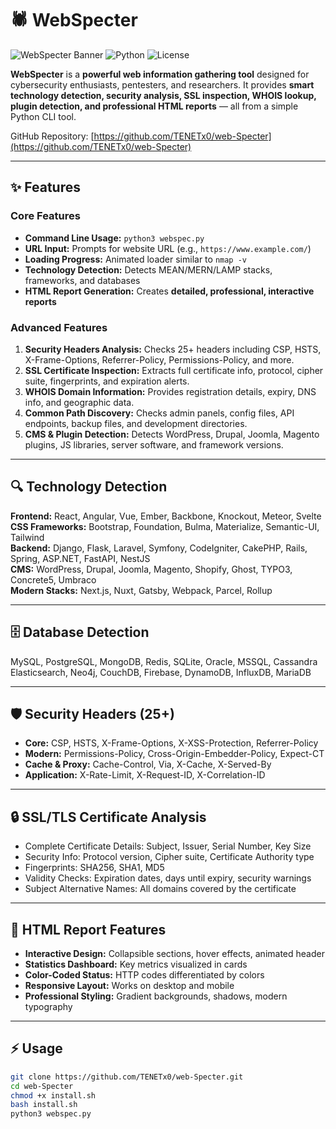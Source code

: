 # 🕷️ WebSpecter

![WebSpecter Banner](https://img.shields.io/badge/WebSpecter-v1.0-brightgreen)
![Python](https://img.shields.io/badge/Python-3.8+-blue)
![License](https://img.shields.io/badge/License-MIT-orange)

**WebSpecter** is a **powerful web information gathering tool** designed for cybersecurity enthusiasts, pentesters, and researchers. It provides **smart technology detection, security analysis, SSL inspection, WHOIS lookup, plugin detection, and professional HTML reports** — all from a simple Python CLI tool.

GitHub Repository: [https://github.com/TENETx0/web-Specter](https://github.com/TENETx0/web-Specter)

---

## ✨ Features

### **Core Features**
- **Command Line Usage:** `python3 webspec.py`
- **URL Input:** Prompts for website URL (e.g., `https://www.example.com/`)
- **Loading Progress:** Animated loader similar to `nmap -v`
- **Technology Detection:** Detects MEAN/MERN/LAMP stacks, frameworks, and databases
- **HTML Report Generation:** Creates **detailed, professional, interactive reports**

### **Advanced Features**
1. **Security Headers Analysis:** Checks 25+ headers including CSP, HSTS, X-Frame-Options, Referrer-Policy, Permissions-Policy, and more.
2. **SSL Certificate Inspection:** Extracts full certificate info, protocol, cipher suite, fingerprints, and expiration alerts.
3. **WHOIS Domain Information:** Provides registration details, expiry, DNS info, and geographic data.
4. **Common Path Discovery:** Checks admin panels, config files, API endpoints, backup files, and development directories.
5. **CMS & Plugin Detection:** Detects WordPress, Drupal, Joomla, Magento plugins, JS libraries, server software, and framework versions.

---

## 🔍 Technology Detection

**Frontend:** React, Angular, Vue, Ember, Backbone, Knockout, Meteor, Svelte  
**CSS Frameworks:** Bootstrap, Foundation, Bulma, Materialize, Semantic-UI, Tailwind  
**Backend:** Django, Flask, Laravel, Symfony, CodeIgniter, CakePHP, Rails, Spring, ASP.NET, FastAPI, NestJS  
**CMS:** WordPress, Drupal, Joomla, Magento, Shopify, Ghost, TYPO3, Concrete5, Umbraco  
**Modern Stacks:** Next.js, Nuxt, Gatsby, Webpack, Parcel, Rollup  

---

## 🗄️ Database Detection

MySQL, PostgreSQL, MongoDB, Redis, SQLite, Oracle, MSSQL, Cassandra  
Elasticsearch, Neo4j, CouchDB, Firebase, DynamoDB, InfluxDB, MariaDB  

---

## 🛡️ Security Headers (25+)

- **Core:** CSP, HSTS, X-Frame-Options, X-XSS-Protection, Referrer-Policy  
- **Modern:** Permissions-Policy, Cross-Origin-Embedder-Policy, Expect-CT  
- **Cache & Proxy:** Cache-Control, Via, X-Cache, X-Served-By  
- **Application:** X-Rate-Limit, X-Request-ID, X-Correlation-ID  

---

## 🔒 SSL/TLS Certificate Analysis

- Complete Certificate Details: Subject, Issuer, Serial Number, Key Size  
- Security Info: Protocol version, Cipher suite, Certificate Authority type  
- Fingerprints: SHA256, SHA1, MD5  
- Validity Checks: Expiration dates, days until expiry, security warnings  
- Subject Alternative Names: All domains covered by the certificate  

---

## 📝 HTML Report Features

- **Interactive Design:** Collapsible sections, hover effects, animated header  
- **Statistics Dashboard:** Key metrics visualized in cards  
- **Color-Coded Status:** HTTP codes differentiated by colors  
- **Responsive Layout:** Works on desktop and mobile  
- **Professional Styling:** Gradient backgrounds, shadows, modern typography  

---

## ⚡ Usage

```bash
git clone https://github.com/TENETx0/web-Specter.git
cd web-Specter
chmod +x install.sh
bash install.sh
python3 webspec.py
